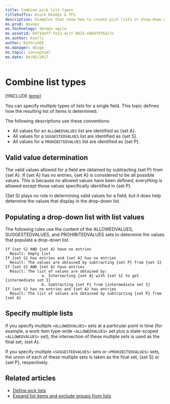 ```yaml
---
title: Combine pick list types 
titleSuffix: Azure DevOps & TFS 
description: Examples that show how to create pick lists or drop-down menus by combining different types. 
ms.prod: devops
ms.technology: devops-agile
ms.assetid: 04f1daff-fe12-4c1f-8625-e884f0fb2c7c
ms.author: kaelli
author: KathrynEE
ms.manager: douge
ms.topic: conceptual
ms.date: 04/05/2017
---
```


# Combine list types

[!INCLUDE [temp](../../_shared/customization-phase-0-and-1-plus-version-header.md)]  

You can specify multiple types of lists for a single field. This topic defines how the resulting list of items is determined.  
  
 The following descriptions use these conventions:  
  
-   All values for an `ALLOWEDVALUES` list are identified as {set A}.     
-   All values for a `SUGGESTEDVALUES` list are identified as {set S}.    
-   All values for a `PROHIBITEDVALUES` list are identified as {set P}.   
  
## Valid value determination  
 The valid values allowed for a field are obtained by subtracting {set P} from {set A}. If {set A} has no entries, {set A} is considered to be all possible values. This is because no allowed values have been defined; everything is allowed except those values specifically identified in {set P}.  
  
 {Set S} plays no role in determining valid values for a field, but it does help determine the values that display in the drop-down list.  
  
## Populating a drop-down list with list values  
 The following rules use the content of the ALLOWEDVALUES, SUGGESTEDVALUES, and PROHIBITEDVALUES sets to determine the values that populate a drop-down list.  
  
```  
If {set S} AND {set A} have no entries  
  Result: Empty list  
If {set S} has entries and {set A} has no entries  
  Result: The values are obtained by subtracting {set P} from {set S}  
If {set S} AND {set A} have entries  
  Result: The list of values are obtained by:  
                a. Intersecting {set A} with {set S} to get {intermediate set I}  
                b. Subtracting {set P} from {intermediate set I}  
If {set S} has no entries and {set A} has entries  
  Result: The list of values are obtained by subtracting {set P} from {set A}  
```  
  
## Specify multiple lists  
 If you specify multiple `<ALLOWEDVALUES>` sets at a particular point in time (for example, a work item type-wide `<ALLOWEDVALUES>` set plus a state-scoped `<ALLOWEDVALUES>` set), the intersection of these multiple sets is used as the final set, {set A}.  
  
 If you specify multiple `<SUGGESTEDVALUES>` sets or `<PROHIBITEDVALUES>` sets, the union of each of these multiple sets is taken as the final set, {set S} or {set P}, respectively.  
  
## Related articles
- [Define pick lists](define-pick-lists.md)  
- [Expand list items and exclude groups from lists](expand-list-items-and-exclude-groups-from-lists.md) 



